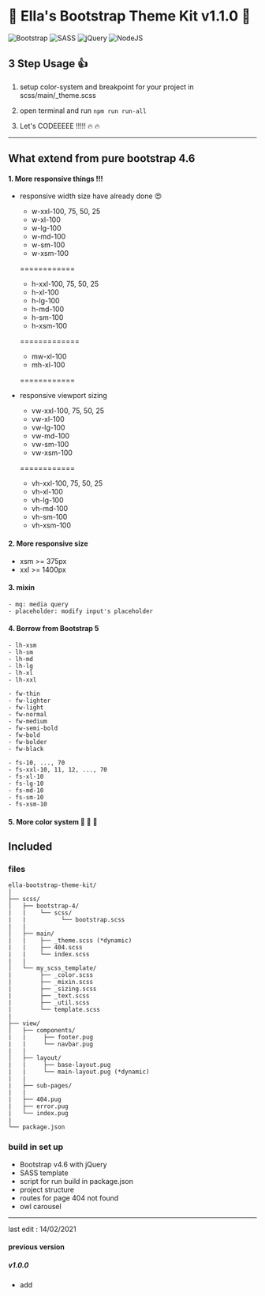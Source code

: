 # :clap: Ella's Bootstrap Theme Kit v1.1.0 :clap:

<!-- 
![Bootstrap](https://img.shields.io/badge/bootstrap%20-b98aff.svg?&style=for-the-badge&logo=bootstrap&logoColor=white)
![SASS](https://img.shields.io/badge/SASS%20-hotpink.svg?&style=for-the-badge&logo=SASS&logoColor=white)
![jQuery](https://img.shields.io/badge/jquery%20-%230769AD.svg?&style=for-the-badge&logo=jquery&logoColor=white)
![NodeJS](https://img.shields.io/badge/node.js%20-70BC4F.svg?&style=for-the-badge&logo=node.js&logoColor=white)
-->

![Bootstrap](https://img.shields.io/badge/bootstrap%20-v4.6-b98aff.svg?&style=flat-square&logo=bootstrap&logoColor=white)
![SASS](https://img.shields.io/badge/SASS-v5.0.0-hotpink.svg?&style=flat-square&logo=SASS&logoColor=white)
![jQuery](https://img.shields.io/badge/jquery%20-v3.5.1-%230769AD.svg?&style=flat-square&logo=jquery&logoColor=white)
![NodeJS](https://img.shields.io/badge/node.js%20-v14.15.1-70BC4F.svg?&style=flat-square&logo=node.js&logoColor=white)

## 3 Step Usage :+1:

1. setup color-system and breakpoint for your project in scss/main/_theme.scss

2. open terminal and run ``npm run run-all``

3. Let's CODEEEEE !!!!! :fire: :fire:


--- 
 
## What extend from pure bootstrap 4.6
#### 1. More responsive things !!!
  - responsive width size have already done :heart_eyes:
  
    - w-xxl-100, 75, 50, 25
    - w-xl-100
    - w-lg-100
    - w-md-100
    - w-sm-100
    - w-xsm-100
    
    ============
    
    - h-xxl-100, 75, 50, 25
    - h-xl-100
    - h-lg-100
    - h-md-100
    - h-sm-100
    - h-xsm-100
        
    =============
    
    - mw-xl-100
    - mh-xl-100
    
     ============
  
  - responsive viewport sizing
    
    - vw-xxl-100, 75, 50, 25
    - vw-xl-100
    - vw-lg-100
    - vw-md-100
    - vw-sm-100
    - vw-xsm-100
    
     ============
    
    - vh-xxl-100, 75, 50, 25 
    - vh-xl-100
    - vh-lg-100
    - vh-md-100
    - vh-sm-100
    - vh-xsm-100      

#### 2. More responsive size
  - xsm >= 375px
  - xxl >= 1400px

#### 3. mixin
    - mq: media query
    - placeholder: modify input's placeholder

#### 4. Borrow from Bootstrap 5
    - lh-xsm
    - lh-sm
    - lh-md
    - lh-lg
    - lh-xl
    - lh-xxl

    - fw-thin
    - fw-lighter
    - fw-light
    - fw-normal
    - fw-medium
    - fw-semi-bold
    - fw-bold
    - fw-bolder
    - fw-black

    - fs-10, ..., 70
    - fs-xxl-10, 11, 12, ..., 70
    - fs-xl-10
    - fs-lg-10
    - fs-md-10
    - fs-sm-10
    - fs-xsm-10

#### 5. More color system :rainbow: :rainbow: :rainbow: 

## Included

### files
```
ella-bootstrap-theme-kit/
│   
├── scss/
│   ├── bootstrap-4/
|   |    └── scss/
|   |          └── bootstrap.scss
|   |
│   ├── main/
|   |    ├── _theme.scss (*dynamic)
|   |    ├── 404.scss
|   |    └── index.scss
|   |         
│   └── my_scss_template/
|        ├── _color.scss
|        ├── _mixin.scss
|        ├── _sizing.scss
|        ├── _text.scss
|        ├── _util.scss
|        └── template.scss
|              
├── view/
│   ├── components/
|   |     ├── footer.pug
|   |     └── navbar.pug
|   |
│   ├── layout/
|   |     ├── base-layout.pug 
|   |     └── main-layout.pug (*dynamic)
|   |
|   ├── sub-pages/
|   |
|   ├── 404.pug
|   ├── error.pug
|   └── index.pug
|
└── package.json
```

### build in set up
  - Bootstrap v4.6 with jQuery
  - SASS template
  - script for run build in package.json
  - project structure
  - routes for page 404 not found
  - owl carousel

---
last edit : 14/02/2021

#### previous version
##### v1.0.0
  - add 
